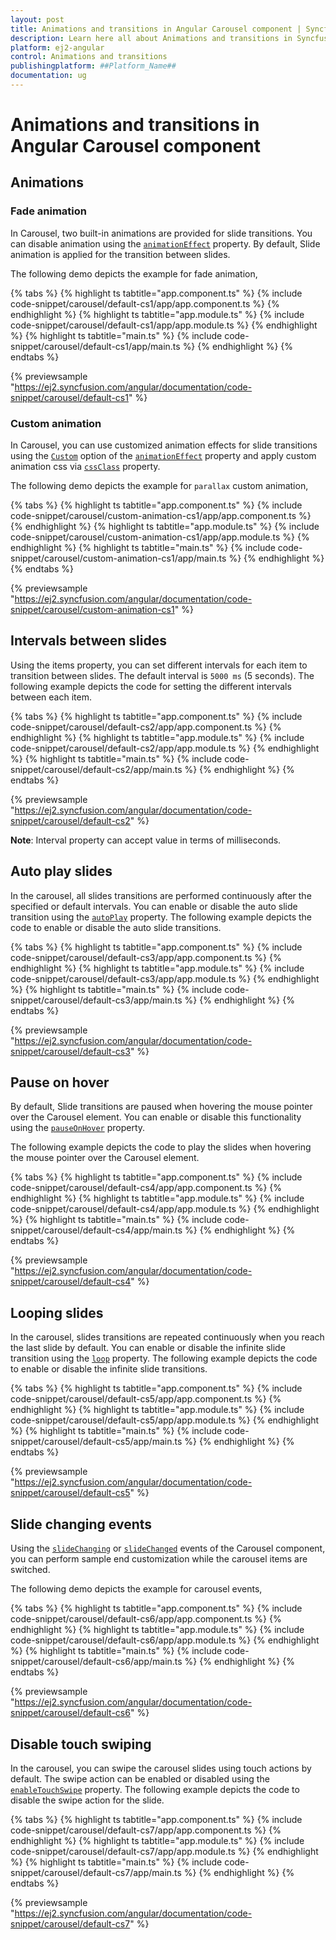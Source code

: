 ```yaml
---
layout: post
title: Animations and transitions in Angular Carousel component | Syncfusion
description: Learn here all about Animations and transitions in Syncfusion ##Platform_Name## Carousel component of Syncfusion Essential JS 2 and more.
platform: ej2-angular
control: Animations and transitions 
publishingplatform: ##Platform_Name##
documentation: ug
---
```


# Animations and transitions in Angular Carousel component

## Animations

### Fade animation

In Carousel, two built-in animations are provided for slide transitions. You can disable animation using the [`animationEffect`](https://ej2.syncfusion.com/angular/documentation/api/carousel/#animationEffect) property. By default, Slide animation is applied for the transition between slides.

The following demo depicts the example for fade animation,

{% tabs %}
{% highlight ts tabtitle="app.component.ts" %}
{% include code-snippet/carousel/default-cs1/app/app.component.ts %}
{% endhighlight %}
{% highlight ts tabtitle="app.module.ts" %}
{% include code-snippet/carousel/default-cs1/app/app.module.ts %}
{% endhighlight %}
{% highlight ts tabtitle="main.ts" %}
{% include code-snippet/carousel/default-cs1/app/main.ts %}
{% endhighlight %}
{% endtabs %}
  
{% previewsample "https://ej2.syncfusion.com/angular/documentation/code-snippet/carousel/default-cs1" %}

### Custom animation

In Carousel, you can use customized animation effects for slide transitions using the [`Custom`](https://ej2.syncfusion.com/angular/documentation/api/carousel/carouselAnimationEffect) option of the [`animationEffect`](https://ej2.syncfusion.com/angular/documentation/api/carousel/#animationEffect) property and apply custom animation css via [`cssClass`](https://ej2.syncfusion.com/angular/documentation/api/carousel/#cssClass) property.

The following demo depicts the example for `parallax` custom animation,

{% tabs %}
{% highlight ts tabtitle="app.component.ts" %}
{% include code-snippet/carousel/custom-animation-cs1/app/app.component.ts %}
{% endhighlight %}
{% highlight ts tabtitle="app.module.ts" %}
{% include code-snippet/carousel/custom-animation-cs1/app/app.module.ts %}
{% endhighlight %}
{% highlight ts tabtitle="main.ts" %}
{% include code-snippet/carousel/custom-animation-cs1/app/main.ts %}
{% endhighlight %}
{% endtabs %}
  
{% previewsample "https://ej2.syncfusion.com/angular/documentation/code-snippet/carousel/custom-animation-cs1" %}

## Intervals between slides

Using the items property, you can set different intervals for each item to transition between slides. The default interval is `5000 ms` (5 seconds). The following example depicts the code for setting the different intervals between each item.

{% tabs %}
{% highlight ts tabtitle="app.component.ts" %}
{% include code-snippet/carousel/default-cs2/app/app.component.ts %}
{% endhighlight %}
{% highlight ts tabtitle="app.module.ts" %}
{% include code-snippet/carousel/default-cs2/app/app.module.ts %}
{% endhighlight %}
{% highlight ts tabtitle="main.ts" %}
{% include code-snippet/carousel/default-cs2/app/main.ts %}
{% endhighlight %}
{% endtabs %}
  
{% previewsample "https://ej2.syncfusion.com/angular/documentation/code-snippet/carousel/default-cs2" %}

**Note**: Interval property can accept value in terms of milliseconds.

## Auto play slides

In the carousel, all slides transitions are performed continuously after the specified or default intervals. You can enable or disable the auto slide transition using the [`autoPlay`](https://ej2.syncfusion.com/angular/documentation/api/carousel/#autoplay) property. The following example depicts the code to enable or disable the auto slide transitions.

{% tabs %}
{% highlight ts tabtitle="app.component.ts" %}
{% include code-snippet/carousel/default-cs3/app/app.component.ts %}
{% endhighlight %}
{% highlight ts tabtitle="app.module.ts" %}
{% include code-snippet/carousel/default-cs3/app/app.module.ts %}
{% endhighlight %}
{% highlight ts tabtitle="main.ts" %}
{% include code-snippet/carousel/default-cs3/app/main.ts %}
{% endhighlight %}
{% endtabs %}
  
{% previewsample "https://ej2.syncfusion.com/angular/documentation/code-snippet/carousel/default-cs3" %}

## Pause on hover

By default, Slide transitions are paused when hovering the mouse pointer over the Carousel element. You can enable or disable this functionality using the [`pauseOnHover`](https://ej2.syncfusion.com/angular/documentation/api/carousel/#pauseonhover) property.

The following example depicts the code to play the slides when hovering the mouse pointer over the Carousel element.

{% tabs %}
{% highlight ts tabtitle="app.component.ts" %}
{% include code-snippet/carousel/default-cs4/app/app.component.ts %}
{% endhighlight %}
{% highlight ts tabtitle="app.module.ts" %}
{% include code-snippet/carousel/default-cs4/app/app.module.ts %}
{% endhighlight %}
{% highlight ts tabtitle="main.ts" %}
{% include code-snippet/carousel/default-cs4/app/main.ts %}
{% endhighlight %}
{% endtabs %}
  
{% previewsample "https://ej2.syncfusion.com/angular/documentation/code-snippet/carousel/default-cs4" %}

## Looping slides

In the carousel, slides transitions are repeated continuously when you reach the last slide by default. You can enable or disable the infinite slide transition using the [`loop`](https://ej2.syncfusion.com/angular/documentation/api/carousel/#loop) property. The following example depicts the code to enable or disable the infinite slide transitions.

{% tabs %}
{% highlight ts tabtitle="app.component.ts" %}
{% include code-snippet/carousel/default-cs5/app/app.component.ts %}
{% endhighlight %}
{% highlight ts tabtitle="app.module.ts" %}
{% include code-snippet/carousel/default-cs5/app/app.module.ts %}
{% endhighlight %}
{% highlight ts tabtitle="main.ts" %}
{% include code-snippet/carousel/default-cs5/app/main.ts %}
{% endhighlight %}
{% endtabs %}
  
{% previewsample "https://ej2.syncfusion.com/angular/documentation/code-snippet/carousel/default-cs5" %}

## Slide changing events

Using the [`slideChanging`](https://ej2.syncfusion.com/angular/documentation/api/carousel/#slidechanging) or [`slideChanged`](https://ej2.syncfusion.com/angular/documentation/api/carousel/#slidechanged) events of the Carousel component, you can perform sample end customization while the carousel items are switched.

The following demo depicts the example for carousel events,

{% tabs %}
{% highlight ts tabtitle="app.component.ts" %}
{% include code-snippet/carousel/default-cs6/app/app.component.ts %}
{% endhighlight %}
{% highlight ts tabtitle="app.module.ts" %}
{% include code-snippet/carousel/default-cs6/app/app.module.ts %}
{% endhighlight %}
{% highlight ts tabtitle="main.ts" %}
{% include code-snippet/carousel/default-cs6/app/main.ts %}
{% endhighlight %}
{% endtabs %}
  
{% previewsample "https://ej2.syncfusion.com/angular/documentation/code-snippet/carousel/default-cs6" %}

## Disable touch swiping

In the carousel, you can swipe the carousel slides using touch actions by default. The swipe action can be enabled or disabled using the [`enableTouchSwipe`](https://ej2.syncfusion.com/angular/documentation/api/carousel/#enabletouchswipe) property. The following example depicts the code to disable the swipe action for the slide.

{% tabs %}
{% highlight ts tabtitle="app.component.ts" %}
{% include code-snippet/carousel/default-cs7/app/app.component.ts %}
{% endhighlight %}
{% highlight ts tabtitle="app.module.ts" %}
{% include code-snippet/carousel/default-cs7/app/app.module.ts %}
{% endhighlight %}
{% highlight ts tabtitle="main.ts" %}
{% include code-snippet/carousel/default-cs7/app/main.ts %}
{% endhighlight %}
{% endtabs %}
  
{% previewsample "https://ej2.syncfusion.com/angular/documentation/code-snippet/carousel/default-cs7" %}
